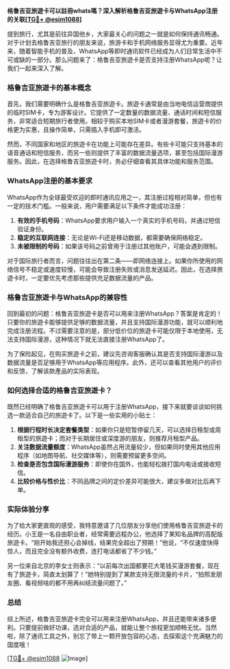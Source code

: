 **格鲁吉亚旅遊卡可以註冊whats嗎？深入解析格鲁吉亚旅遊卡与WhatsApp注册的关联[[TG💪+ @esim1088](https://t.me/s/esim1088)]**

提到旅行，尤其是前往异国他乡，大家最关心的问题之一就是如何保持通讯畅通。对于计划去格鲁吉亚旅行的朋友来说，旅游卡和手机网络服务显得尤为重要。近年来，随着智能手机的普及，WhatsApp等即时通讯软件已经成为人们日常生活中不可或缺的一部分。那么问题来了：格鲁吉亚旅遊卡是否支持注册WhatsApp呢？让我们一起来深入了解。

### 格鲁吉亚旅遊卡的基本概念

首先，我们需要明确什么是格鲁吉亚旅遊卡。旅遊卡通常是由当地电信运营商提供的临时SIM卡，专为游客设计。它提供了一定数量的数据流量、通话时间和短信服务，非常适合短期旅行者使用。相较于购买本地SIM卡或者漫游套餐，旅遊卡的价格更为实惠，且操作简单，只需插入手机即可激活。

然而，不同国家和地区的旅遊卡在功能上可能存在差异。有些卡可能只支持基本的语音通话和短信服务，而另一些则提供了丰富的数据流量选项，甚至包括国际漫游服务。因此，在选择格鲁吉亚旅遊卡时，务必仔细查看其具体功能和服务范围。

### WhatsApp注册的基本要求

WhatsApp作为全球最受欢迎的即时通讯应用之一，其注册过程相对简单，但也有一定的技术门槛。一般来说，用户需要满足以下条件才能成功注册：

1. **有效的手机号码**：WhatsApp要求用户输入一个真实的手机号码，并通过短信验证身份。
2. **稳定的互联网连接**：无论是Wi-Fi还是移动数据，都需要确保网络稳定。
3. **未被限制的号码**：如果该号码之前曾用于注册过其他账户，可能会遇到限制。

对于国际旅行者而言，问题往往出在第二条——即网络连接上。如果你所使用的网络信号不稳定或速度较慢，可能会导致注册失败或消息发送延迟。因此，在选择旅遊卡时，一定要优先考虑那些提供充足数据流量的产品。

### 格鲁吉亚旅遊卡与WhatsApp的兼容性

回到最初的问题：格鲁吉亚旅遊卡是否可以用来注册WhatsApp？答案是肯定的！只要你的旅遊卡能够提供足够的数据流量，并且支持国际漫游功能，就可以顺利地完成注册流程。不过需要注意的是，部分低价位的旅遊卡可能仅限于本地使用，无法支持国际漫游，这种情况下就无法直接注册WhatsApp了。

为了保险起见，在购买旅遊卡之前，建议先咨询客服确认其是否支持国际漫游以及数据流量是否足够用于WhatsApp等应用程序。此外，还可以查看其他用户的评价和反馈，了解该款產品的实际表现。

### 如何选择合适的格鲁吉亚旅遊卡？

既然已经明确了格鲁吉亚旅遊卡可以用于注册WhatsApp，接下来就要谈谈如何挑选一款适合自己的旅遊卡了。以下是一些实用的小贴士：

1. **根据行程时长决定套餐类型**：如果你只是短暂停留几天，可以选择日租型或周租型的旅遊卡；而对于长期居住或深度游的朋友，则推荐月租型产品。
2. **关注数据流量额度**：WhatsApp虽然占用流量较少，但如果同时使用其他应用程序（如地图导航、社交媒体等），则需要预留更多空间。
3. **检查是否包含国际漫游服务**：即使你在国外，也能轻松拨打国内电话或接收短信。
4. **比较价格与性价比**：不同品牌之间的定价差异可能很大，建议多做对比后再下单。

### 实际体验分享

为了给大家更直观的感受，我特意邀请了几位朋友分享他们使用格鲁吉亚旅遊卡的经历。小王是一名自由职业者，经常需要远程办公，他选择了某知名品牌的高配版旅遊卡。“刚开始我还担心会掉线，结果完全超出了预期！”他说，“不仅速度快得惊人，而且完全没有额外收费，连打电话都省了不少钱。”

另一位来自北京的李女士则表示：“以前每次出国都要花大笔钱买漫游套餐，现在有了旅遊卡，简直太划算了！”她特别提到了某款支持无限流量的卡片，“拍照发朋友圈、看视频啥的都不用再纠结流量问题了。”

### 总结

综上所述，格鲁吉亚旅遊卡完全可以用来注册WhatsApp，并且还能带来诸多便利。只要提前做好功课，选对合适的产品，就能让整个旅程更加顺畅无忧。当然啦，除了通讯工具之外，别忘了带上一颗开放包容的心态，去探索这个充满魅力的国度哦！

[[TG💪+ @esim1088](https://t.me/s/esim1088) ![Image](https://i.postimg.cc/4NQfJmqS/Snipaste-2025-05-13-00-14-12.png)]